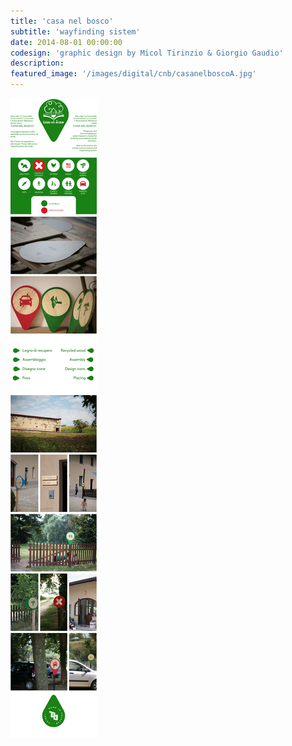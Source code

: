 ```yaml
---
title: 'casa nel bosco'
subtitle: 'wayfinding sistem'
date: 2014-08-01 00:00:00
codesign: 'graphic design by Micol Tirinzio & Giorgio Gaudio'
description:
featured_image: '/images/digital/cnb/casanelboscoA.jpg'
---
```


![](/images/digital/cnb/behance.jpg)
